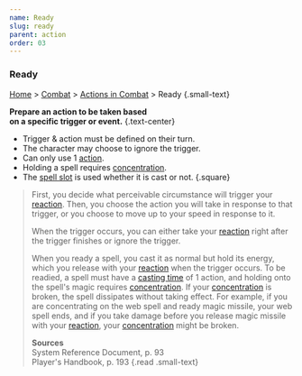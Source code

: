 ```yaml
---
name: Ready
slug: ready
parent: action
order: 03
---
```

### Ready
[Home](dm-operations-center) > [Combat](combat) > [Actions in Combat](actions-in-combat) > Ready {.small-text}

**Prepare an action to be taken based <br/> on a specific trigger or event.** {.text-center}

- Trigger & action must be defined on their turn.
- The character may choose to ignore the trigger.
- Can only use 1 [action](actions).
- Holding a spell requires [concentration](concentration).
- The [spell slot](spell-slot) is used whether it is cast or not.
{.square}


> First, you decide what perceivable circumstance will trigger your [reaction](reaction). Then, you choose the action you will take in response to that trigger, or you choose to move up to your speed in response to it.
>
> When the trigger occurs, you can either take your [reaction](reaction) right after the trigger finishes or ignore the trigger. 
> 
> When you ready a spell, you cast it as normal but hold its energy, which you release with your [reaction](reaction) when the trigger occurs. To be readied, a spell must have a [casting time](casting-time) of 1 action, and holding onto the spell's magic requires [concentration](concentration). If your [concentration](concentration) is broken, the spell dissipates without taking effect. For example, if you are concentrating on the web spell and ready magic missile, your web spell ends, and if you take damage before you release magic missile with your [reaction](reaction), your [concentration](concentration) might be broken.
>
> **Sources** <br/>
> System Reference Document, p. 93<br/>
> Player's Handbook, p. 193
{.read .small-text}